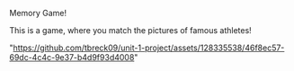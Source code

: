 Memory Game!


This is a game, where you match the pictures of famous athletes!

"https://github.com/tbreck09/unit-1-project/assets/128335538/46f8ec57-69dc-4c4c-9e37-b4d9f93d4008"
